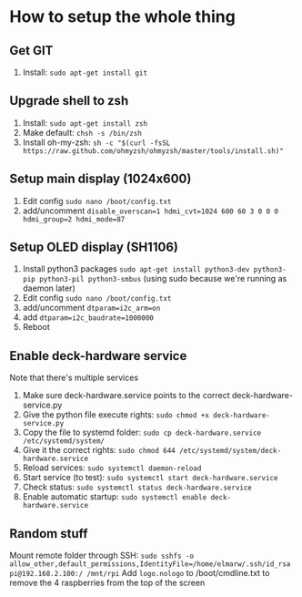 # How to setup the whole thing

## Get GIT

1. Install: `sudo apt-get install git`

## Upgrade shell to zsh

1. Install: `sudo apt-get install zsh`
2. Make default: `chsh -s /bin/zsh`
3. Install oh-my-zsh: `sh -c "$(curl -fsSL https://raw.github.com/ohmyzsh/ohmyzsh/master/tools/install.sh)"`

## Setup main display (1024x600)
1. Edit config `sudo nano /boot/config.txt`
2. add/uncomment `disable_overscan=1
hdmi_cvt=1024 600 60 3 0 0 0
hdmi_group=2
hdmi_mode=87`

## Setup OLED display (SH1106)

1. Install python3 packages `sudo apt-get install python3-dev python3-pip python3-pil python3-smbus` (using sudo because we're running as daemon later)
2. Edit config `sudo nano /boot/config.txt`
3. add/uncomment `dtparam=i2c_arm=on
` 
4. add `dtparam=i2c_baudrate=1000000`
5. Reboot

## Enable deck-hardware service
Note that there's multiple services
1. Make sure deck-hardware.service points to the correct deck-hardware-service.py
2. Give the python file execute rights: `sudo chmod +x deck-hardware-service.py`
3. Copy the file to systemd folder: `sudo cp deck-hardware.service /etc/systemd/system/`
4. Give it the correct rights: `sudo chmod 644 /etc/systemd/system/deck-hardware.service`
5. Reload services: `sudo systemctl daemon-reload`
6. Start service (to test): `sudo systemctl start deck-hardware.service`
7. Check status: `sudo systemctl status deck-hardware.service`
8. Enable automatic startup: `sudo systemctl enable deck-hardware.service`


## Random stuff

Mount remote folder through SSH: `sudo sshfs -o allow_other,default_permissions,IdentityFile=/home/elmarw/.ssh/id_rsa pi@192.168.2.100:/ /mnt/rpi`
Add `logo.nologo` to /boot/cmdline.txt to remove the 4 raspberries from the top of the screen
